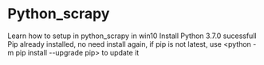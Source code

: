 # Python_scrapy
Learn how to setup in python_scrapy in win10
Install Python 3.7.0 sucessfull
Pip already installed, no need install again, if pip is not latest, use <python -m pip install --upgrade pip> to update it
